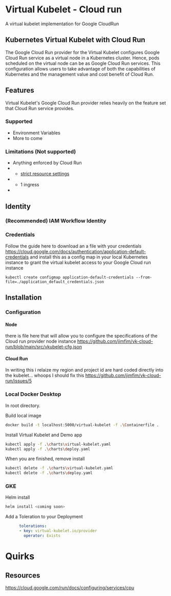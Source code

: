 # Virtual Kubelet  - Cloud run
A virtual kubelet implementation for Google CloudRun

## Kubernetes Virtual Kubelet with Cloud Run
The Google Cloud Run provider for the Virtual Kubelet configures Google Cloud Run service as a virtual node in a Kubernetes cluster. Hence, pods scheduled on the virtual node can be as Google Cloud Run services. This configuration allows users to take advantage of both the capabilities of Kubernetes and the management value and cost benefit of Cloud Run.

## Features 

Virtual Kubelet's Google Cloud Run provider relies heavily on the feature set that Cloud Run service provides. 

### Supported
* Environment Variables
* More to come

### Limitations (Not supported)
* Anything enforced by Cloud Run
* * [strict resource settings](https://cloud.google.com/run/docs/configuring/services/cpu)
* * 1 ingress 
* 

## Identity

### (Recommended) IAM Workflow Identity

### Credentials

Follow the guide here to download an a file with your credentials https://cloud.google.com/docs/authentication/application-default-credentials
and install this as a config map in your local Kubernetes instance to grant the virtual kubelet access to your Google Cloud run instance
```
kubectl create configmap application-default-credentials --from-file=./application_default_credentials.json
```

## Installation

### Configuration

#### Node
there is file here that  will allow you to configure the specifications of the Cloud run provider node instance
https://github.com/jimfim/vk-cloud-run/blob/main/src/vkubelet-cfg.json

#### Cloud Run
In writing this i relaize my region and project id are hard coded directly into the kubelet... whoops
I should fix this https://github.com/jimfim/vk-cloud-run/issues/5

### Local Docker Desktop
In root directory.

Build local image

``` Bash
docker build -t localhost:5000/virtual-kubelet -f .\Containerfile .
```
Install Virtual Kubelet and Demo app

```bash
kubectl apply -f .\charts\virtual-kubelet.yaml
kubectl apply -f .\charts\deploy.yaml
```
When you are finished, remove install

```bash
kubectl delete -f .\charts\virtual-kubelet.yaml
kubectl delete -f .\charts\deploy.yaml
```
### GKE
Helm install

```bash
helm install <coming soon>
```
Add a Toleration to your Deployment
```yaml
      tolerations:
      - key: virtual-kubelet.io/provider
        operator: Exists
```

# Quirks
## Resources 
https://cloud.google.com/run/docs/configuring/services/cpu
